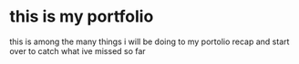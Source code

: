 # this is my portfolio  
this is among the many things i will be doing to my portolio
recap and start over to catch what ive missed so far